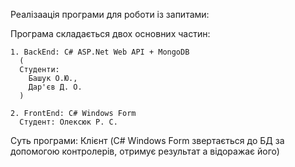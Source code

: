 Реалізаація програми для роботи із запитами:

  Програма складається двох основних частин:
  
    1. BackEnd: C# ASP.Net Web API + MongoDB
      (
      Студенти:
        Башук О.Ю.,
        Дар'єв Д. О.
      )
      
    2. FrontEnd: C# Windows Form
      Студент: Олексюк Р. С.

  Суть програми:
    Клієнт (C# Windows Form звертається до БД за допомогою контролерів, отримує результат а відоражає його)

      

  

